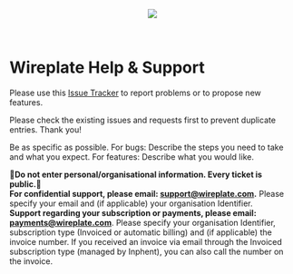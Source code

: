 <p align="center"><a href="https://wireplate.com/"><img src="http://test1.wireplate.com/assets/images/dots.png"/></a></p><br />

# Wireplate Help & Support

Please use this [Issue Tracker](https://github.com/Inphent/wireplate-support/issues) to report problems or to propose new features.

Please check the existing issues and requests first to prevent duplicate entries. Thank you!

Be as specific as possible. For bugs: Describe the steps you need to take and what you expect. For features: Describe what you would like.

<b>🔴Do not enter personal/organisational information. Every ticket is public.🔴 <br> For confidential support, please email: support@wireplate.com.</b> Please specify your email and (if applicable) your organisation Identifier. <br> <b>Support regarding your subscription or payments, please email: payments@wireplate.com</b>. Please specify your organisation Identifier, subscription type (Invoiced or automatic billing) and (if applicable) the invoice number. If you received an invoice via email through the Invoiced subscription type (managed by Inphent), you can also call the number on the invoice.
